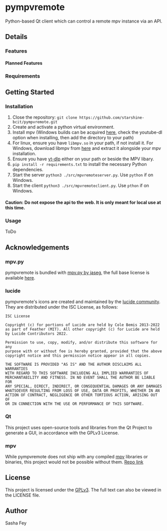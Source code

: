 # pympvremote

Python-based Qt client which can control a remote mpv instance via an API.

## Details

### Features

#### Planned Features

### Requirements

## Getting Started

### Installation

1. Close the repository: `git clone https://github.com/starshine-bcit/pympvremote.git`
2. Create and activate a python virtual environment.
3. Install mpv (Windows builds can be acquired [here](https://sourceforge.net/projects/mpv-player-windows/files/64bit-v3/), check the youtube-dl option when installing, then add the directory to your path)
4. For linux, ensure you have `libmpv.so` in your path, if not install it. For Windows, download libmpv from [here](https://sourceforge.net/projects/mpv-player-windows/files/libmpv/) and extract it alongside your mpv installation.
5. Ensure you have [yt-dlp](https://github.com/yt-dlp/yt-dlp) either on your path or beside the MPV libary.
6. `pip install -r requirements.txt` to install the necessary Python dependencies.
7. Start the server `python3 ./src/mpvremoteserver.py`. Use `python` if on Windows.
8. Start the client `python3 ./src/mpvremoteclient.py`. Use `pthon` if on Windows.

#### Caution: Do not expose the api to the web. It is only meant for local use at this time.

### Usage

ToDo

## Acknowledgements

### mpv.py

pympvremote is bundled with [mpv.py by jaseg](https://github.com/jaseg/python-mpv), the full base license is available [here](https://github.com/mpv-player/mpv/blob/master/Copyright).

### lucide

pympvremote's icons are created and maintained by the [lucide community](https://github.com/lucide-icons/lucide).  
They are distributed under the ISC License, as follows:
```
ISC License

Copyright (c) for portions of Lucide are held by Cole Bemis 2013-2022 as part of Feather (MIT). All other copyright (c) for Lucide are held by Lucide Contributors 2022.

Permission to use, copy, modify, and/or distribute this software for any
purpose with or without fee is hereby granted, provided that the above
copyright notice and this permission notice appear in all copies.

THE SOFTWARE IS PROVIDED "AS IS" AND THE AUTHOR DISCLAIMS ALL WARRANTIES
WITH REGARD TO THIS SOFTWARE INCLUDING ALL IMPLIED WARRANTIES OF
MERCHANTABILITY AND FITNESS. IN NO EVENT SHALL THE AUTHOR BE LIABLE FOR
ANY SPECIAL, DIRECT, INDIRECT, OR CONSEQUENTIAL DAMAGES OR ANY DAMAGES
WHATSOEVER RESULTING FROM LOSS OF USE, DATA OR PROFITS, WHETHER IN AN
ACTION OF CONTRACT, NEGLIGENCE OR OTHER TORTIOUS ACTION, ARISING OUT OF
OR IN CONNECTION WITH THE USE OR PERFORMANCE OF THIS SOFTWARE.
```

### Qt

This project uses open-source tools and libraries from the Qt Project to generate a GUI, in accordance with the GPLv3 License.

### mpv

While pympvremote does not ship with any compiled [mpv](https://mpv.io/) libraries or binaries, this project would not be possible without them. [Repo link](https://github.com/mpv-player/mpv/)

## License

This project is licensed under the [GPLv3](https://www.gnu.org/licenses/gpl-3.0.txt). The full text can also be viewed in the LICENSE file.

## Author

Sasha Fey